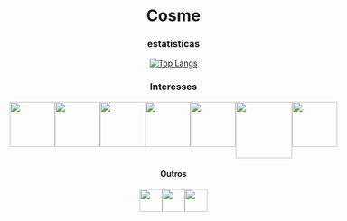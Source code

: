 <div align="center">
  <h1>Cosme</h1>

<h3>estatisticas</h3>

[![Top Langs](https://github-readme-stats.vercel.app/api/top-langs/?username=Cosme-R&layout=compact&theme=dark)](https://github.com/anuraghazra/github-readme-stats)

  <h3>Interesses</h3>

  <div style="display: flex; justify-content: center;">
    <img src="https://cdn.jsdelivr.net/gh/devicons/devicon/icons/cplusplus/cplusplus-original.svg" width="80" height="80" />
    <img src="https://cdn.jsdelivr.net/gh/devicons/devicon/icons/python/python-original.svg" width="80" height="80" />
    <img src="https://cdn.jsdelivr.net/gh/devicons/devicon/icons/arduino/arduino-original-wordmark.svg" width="80" height="80" />
    <img src="https://cdn.jsdelivr.net/gh/devicons/devicon/icons/javascript/javascript-original.svg" width="80" height="80" />
    <img src="https://cdn.jsdelivr.net/gh/devicons/devicon/icons/html5/html5-original.svg" width="80" height="80" />
    <img src="https://cdn.jsdelivr.net/gh/devicons/devicon/icons/css3/css3-original-wordmark.svg" width="100" height="100" />
    <img src="https://cdn.jsdelivr.net/gh/devicons/devicon/icons/django/django-plain.svg" width="80" height="80" />
  </div>

  <h4>Outros</h4>

  <div style="display: flex; justify-content: center;">
    <img src="https://cdn.jsdelivr.net/gh/devicons/devicon/icons/java/java-original.svg" width="40" height="40" />
    <img src="https://cdn.jsdelivr.net/gh/devicons/devicon/icons/php/php-original.svg" width="40" height="40" />
    <img src="https://cdn.jsdelivr.net/gh/devicons/devicon/icons/docker/docker-plain.svg" width="40" height="40" />
          
  </div>
</div>






